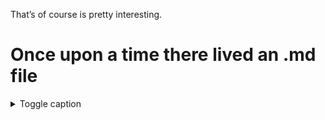 
That’s of course is pretty interesting.


# Once upon a time there lived an .md file

<details>
<summary>Toggle caption</summary>

Toggle content. Will this work in md? Who knows!


</details>

